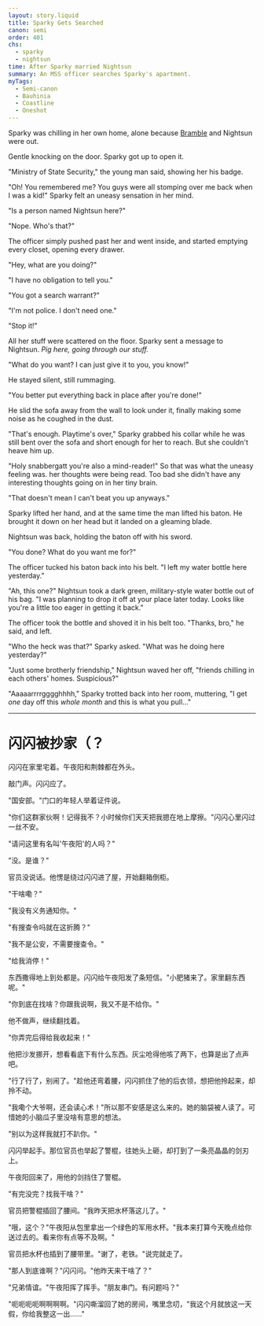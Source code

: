 ```yaml
---
layout: story.liquid
title: Sparky Gets Searched
canon: semi
order: 401
chs:
  - sparky
  - nightsun
time: After Sparky married Nightsun
summary: An MSS officer searches Sparky's apartment.
myTags:
  - Semi-canon
  - Bauhinia
  - Coastline
  - Oneshot
---
```


Sparky was chilling in her own home, alone because [Bramble](/characters/bramble/) and Nightsun were out.

Gentle knocking on the door. Sparky got up to open it.

"Ministry of State Security," the young man said, showing her his badge.

"Oh! You remembered me? You guys were all stomping over me back when I was a kid!" Sparky felt an uneasy sensation in her mind.

"Is a person named Nightsun here?"

"Nope. Who's that?"

The officer simply pushed past her and went inside, and started emptying every closet, opening every drawer.

"Hey, what are you doing?"

"I have no obligation to tell you."

"You got a search warrant?"

"I'm not police. I don't need one."

"Stop it!"

All her stuff were scattered on the floor. Sparky sent a message to Nightsun. *Pig here, going through our stuff.*

"What do you want? I can just give it to you, you know!"

He stayed silent, still rummaging.

"You better put everything back in place after you're done!"

He slid the sofa away from the wall to look under it, finally making some noise as he coughed in the dust.

"That's enough. Playtime's over," Sparky grabbed his collar while he was still bent over the sofa and short enough for her to reach. But she couldn't heave him up.

"Holy snabbergatt you're also a mind-reader!" So that was what the uneasy feeling was. her thoughts were being read. Too bad she didn't have any interesting thoughts going on in her tiny brain.

"That doesn't mean I can't beat you up anyways."

Sparky lifted her hand, and at the same time the man lifted his baton. He brought it down on her head but it landed on a gleaming blade.

Nightsun was back, holding the baton off with his sword.

"You done? What do you want me for?"

The officer tucked his baton back into his belt. "I left my water bottle here yesterday."

"Ah, this one?" Nightsun took a dark green, military-style water bottle out of his bag. "I was planning to drop it off at your place later today. Looks like you're a little too eager in getting it back."

The officer took the bottle and shoved it in his belt too. "Thanks, bro," he said, and left.

"Who the heck was that?" Sparky asked. "What was he doing here yesterday?"

"Just some brotherly friendship," Nightsun waved her off, "friends chilling in each others' homes. Suspicious?"

"Aaaaarrrrgggghhhh," Sparky trotted back into her room, muttering, "I get *one* day off this *whole month* and this is what you pull…"

---

# 闪闪被抄家（？

闪闪在家里宅着。午夜阳和荆棘都在外头。

敲门声。闪闪应了。

"国安部。"门口的年轻人举着证件说。

"你们这群家伙啊！记得我不？小时候你们天天把我摁在地上摩擦。"闪闪心里闪过一丝不安。

"请问这里有名叫'午夜阳'的人吗？"

"没。是谁？"

官员没说话。他愣是绕过闪闪进了屋，开始翻箱倒柜。

"干啥嘞？"

"我没有义务通知你。"

"有搜查令吗就在这折腾？"

"我不是公安，不需要搜查令。"

"给我消停！"

东西撒得地上到处都是。闪闪给午夜阳发了条短信。"小肥猪来了。家里翻东西呢。"

"你到底在找啥？你跟我说啊，我又不是不给你。"

他不做声，继续翻找着。

"你弄完后得给我收起来！"

他把沙发挪开，想看看底下有什么东西。灰尘呛得他咳了两下，也算是出了点声吧。

"行了行了，别闹了。"趁他还弯着腰，闪闪抓住了他的后衣领，想把他拎起来，却拎不动。

"我嘞个大爷啊，还会读心术！"所以那不安感是这么来的。她的脑袋被人读了。可惜她的小脑瓜子里没啥有意思的想法。

"别以为这样我就打不趴你。"

闪闪举起手。那位官员也举起了警棍，往她头上砸，却打到了一条亮晶晶的剑刃上。

午夜阳回来了，用他的剑挡住了警棍。

"有完没完？找我干啥？"

官员把警棍插回了腰间。"我昨天把水杯落这儿了。"

"哦，这个？"午夜阳从包里拿出一个绿色的军用水杯。"我本来打算今天晚点给你送过去的。看来你有点等不及啊。"

官员把水杯也插到了腰带里。"谢了，老铁。"说完就走了。

"那人到底谁啊？"闪闪问。"他昨天来干啥了？"

"兄弟情谊。"午夜阳挥了挥手。"朋友串门。有问题吗？"

"呃呃呃呃啊啊啊啊。"闪闪嘶溜回了她的房间，嘴里念叨，"我这个月就放这一天假，你给我整这一出……"
